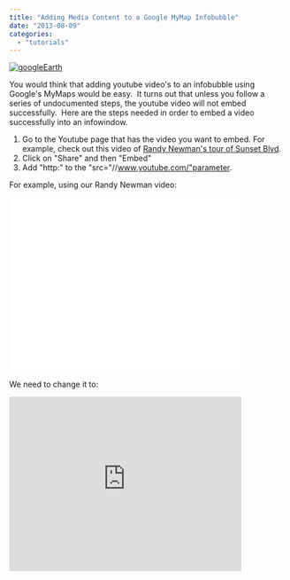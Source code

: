 ```yaml
---
title: "Adding Media Content to a Google MyMap Infobubble"
date: "2013-08-09"
categories: 
  - "tutorials"
---
```


[![googleEarth](images/googleEarth.png)](http://sandbox.idre.ucla.edu/sandbox/wp-content/uploads/2013/08/googleEarth.png)

You would think that adding youtube video's to an infobubble using Google's MyMaps would be easy.  It turns out that unless you follow a series of undocumented steps, the youtube video will not embed successfully.  Here are the steps needed in order to embed a video successfully into an infowindow.

1. Go to the Youtube page that has the video you want to embed. For example, check out this video of [Randy Newman's tour of Sunset Blvd](http://www.youtube.com/watch?v=vNteJfogiDs).
2. Click on "Share" and then "Embed"
3. Add "http:" to the "src="//www.youtube.com/"parameter.

For example, using our Randy Newman video:

<iframe width="420" height="315" src="//www.youtube.com/embed /vNteJfogiDs" frameborder="0" allowfullscreen></iframe>

We need to change it to:

<iframe width="420" height="315" src="http://www.youtube.com/embed/vNteJfogiDs" frameborder="0" allowfullscreen></iframe>
